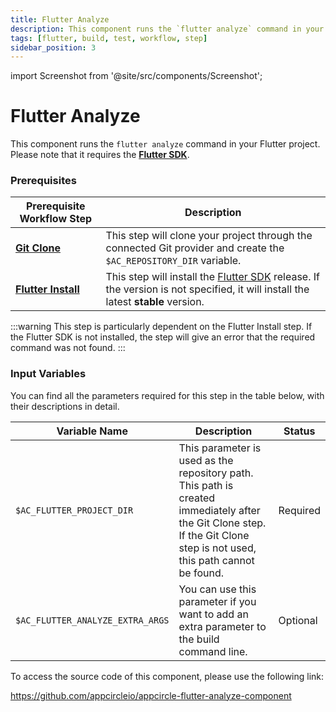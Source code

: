 ```yaml
---
title: Flutter Analyze
description: This component runs the `flutter analyze` command in your Flutter project.
tags: [flutter, build, test, workflow, step]
sidebar_position: 3
---
```


import Screenshot from '@site/src/components/Screenshot';

# Flutter Analyze

This component runs the `flutter analyze` command in your Flutter project. Please note that it requires the [**Flutter SDK**](https://docs.flutter.dev/get-started/install).

### Prerequisites
| Prerequisite Workflow Step                      | Description                                     |
|-------------------------------------------------|-------------------------------------------------|
| [**Git Clone**](https://docs.appcircle.io/workflows/common-workflow-steps/#git-clone) | This step will clone your project through the connected Git provider and create the `$AC_REPOSITORY_DIR` variable. |
| [**Flutter Install**](https://docs.appcircle.io/workflows/flutter-specific-workflow-steps#flutter-install) | This step will install the [Flutter SDK](https://flutter-ko.dev/development/tools/sdk/releases) release. If the version is not specified, it will install the latest **stable** version. |

<Screenshot url='https://cdn.appcircle.io/docs/assets/BE2852-flutterAnalayzeOrder.png' />

:::warning
This step is particularly dependent on the Flutter Install step. If the Flutter SDK is not installed, the step will give an error that the required command was not found.
:::

### Input Variables

You can find all the parameters required for this step in the table below, with their descriptions in detail.

<Screenshot url='https://cdn.appcircle.io/docs/assets/BE2852-flutterAnalyzeInput.png' />

| Variable Name                 	       | Description                         | Status 			|
|-------------------------------|------------------------------------------------|------------------|
| `$AC_FLUTTER_PROJECT_DIR`         | This parameter is used as the repository path. This path is created immediately after the Git Clone step. If the Git Clone step is not used, this path cannot be found. | Required|
| `$AC_FLUTTER_ANALYZE_EXTRA_ARGS`               | You can use this parameter if you want to add an extra parameter to the build command line. | Optional |

To access the source code of this component, please use the following link:

https://github.com/appcircleio/appcircle-flutter-analyze-component
